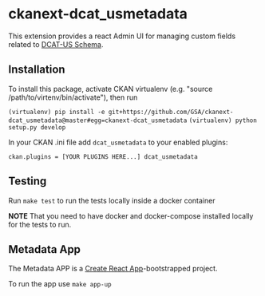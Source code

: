 # ckanext-dcat_usmetadata

This extension provides a react Admin UI for managing custom fields related to [DCAT-US Schema](https://https://resources.data.gov/resources/dcat-us/).

## Installation

To install this package, activate CKAN virtualenv (e.g. "source /path/to/virtenv/bin/activate"), then run

`(virtualenv) pip install -e git+https://github.com/GSA/ckanext-dcat_usmetadata@master#egg=ckanext-dcat_usmetadata`
`(virtualenv) python setup.py develop`

In your CKAN .ini file add `dcat_usmetadata` to your enabled plugins:

`ckan.plugins = [YOUR PLUGINS HERE...] dcat_usmetadata`

## Testing

Run `make test` to run the tests locally inside a docker container

**NOTE** That you need to have docker and docker-compose installed locally for the tests to run.

## Metadata App

The Metadata APP is a [Create React App](https://create-react-app.dev/)-bootstrapped project.

To run the app use `make app-up`
